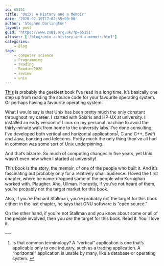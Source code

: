 ```yaml
---
id: 65151
title: 'Unix: A History and a Memoir'
date: '2020-02-19T17:02:55+00:00'
author: 'Stephen Darlington'
layout: post
guid: 'https://www.zx81.org.uk/?p=65151'
aliases: ['/blog/unix-a-history-and-a-memoir.html']
categories:
    - Blog
tags:
    - computer science
    - Programming
    - reading
    - Reading2020
    - review
    - unix
---
```


[This](https://amzn.to/2UZuoyD) is probably the geekiest book I’ve read in a long time. It’s basically one step up from reading the source code for your favourite operating system. Or perhaps having a favourite operating system.

What I would say is that Unix has been pretty much the only constant throughout my career. I started with Solaris and HP-UX at university. I installed an early version of Linux on my personal machine to avoid the thirty-minute walk from home to the university labs. I’ve done consulting, I’ve developed both vertical and horizontal applications<sup>[1](#fn1-1120 "see footnote")</sup>, C and C++, Swift and Java, banking and telecoms. Pretty much the only thing they’ve all had in common was some sort of Unix underpinning.

And that’s bizarre. So much of computing changes in five years, yet Unix wasn’t even new when I started at university!

This book is the story, the memoir, of one of the people who built it. And it’s fascinating but probably only for a relatively small audience. I loved the first chapter, where he name-dropped some of the people who Kernighan worked with. Plaugher. Aho. Ullman. Honestly, if you’ve not heard of them, you’re probably not the target market for this book.

Also, if you’re Richard Stallman, you’re probably not the target for this book either: in the last chapter, he says that GNU software is “open source.”

On the other hand, if you’re not Stallman and you know about some or all of the people involved, then you *are* the target for this book. Read it. You’ll love it.

<div class="footnotes">---

1. Is that common terminology? A “vertical” application is one that’s applicable only to one industry, such as a trading application. A “horizontal” application is usable by many, like a database or operating system. [↩︎](#fnr1-1120 "return to article")

</div>